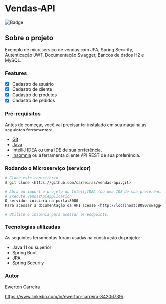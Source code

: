 # Vendas-API

![Badge](https://img.shields.io/badge/license-MIT-green?style=for-the-badge)

## Sobre o projeto

Exemplo de microserviço de vendas com JPA, Spring Security, Autenticação JWT, Documentação Swagger, Bancos de dados H2 e MySQL.

### Features

- [x] Cadastro de usuário
- [x] Cadastro de cliente
- [x] Cadastro de produtos
- [x] Cadastro de pedidos

### Pré-requisitos

Antes de começar, você vai precisar ter instalado em sua máquina as seguintes ferramentas:
- [Git](https://git-scm.com) 
- [Java](https://nodejs.org/en/) 
- [IntelliJ IDEA](https://www.jetbrains.com/pt-br/idea/) ou uma IDE de sua preferência, 
- [Insomnia](https://insomnia.rest/download) ou a ferramenta cliente API REST de sua preferência.

### Rodando o Microserviço (servidor)

```bash
# Clone este repositório
$ git clone <https://github.com/carreiras/vendas-api.git>

# Abra ou import o projeto no IntelijIDEA (ou uma IDE de sua preferência)
# Execute VendasApiApplication
O servidor iniciará na porta:8080
Para acessar a documentação da API acesse <http://localhost:8080/swagger-ui.html>

# Utilize o insomnia para acessar os endpoints.
```

### Tecnologias utilizadas

As seguintes ferramentas foram usadas na construção do projeto:

- Java 11 ou superior
- Spring Boot
- JPA 
- Spring Security

### Autor

Ewerton Carreira

https://www.linkedin.com/in/ewerton-carreira-84206739/